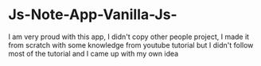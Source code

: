 # Js-Note-App-Vanilla-Js-
I am very proud with this app, I didn't copy other people project, I made it from scratch with some knowledge from youtube tutorial but I didn't follow most of the tutorial and I came up with my own idea
